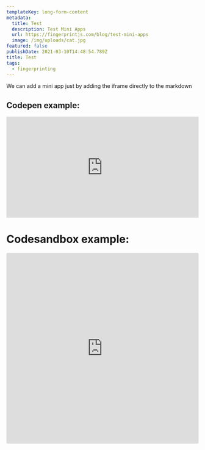 ```yaml
---
templateKey: long-form-content
metadata:
  title: Test
  description: Test Mini Apps
  url: https://fingerprintjs.com/blog/test-mini-apps
  image: /img/uploads/cat.jpg
featured: false
publishDate: 2021-03-10T14:48:54.789Z
title: Test
tags:
  - fingerprinting
---
```

We can add a mini app just by adding the iframe directly to the markdown

## Codepen example:

<iframe height="265" style="width: 100%;" scrolling="no" title="30,000 Particles" src="https://codepen.io/soulwire/embed/Ffvlo?height=265&theme-id=light&default-tab=js,result" frameborder="no" loading="lazy" allowtransparency="true" allowfullscreen="true">
  See the Pen <a href='https://codepen.io/soulwire/pen/Ffvlo'>30,000 Particles</a> by Justin Windle
  (<a href='https://codepen.io/soulwire'>@soulwire</a>) on <a href='https://codepen.io'>CodePen</a>.
</iframe>



# Codesandbox example:

<iframe src="https://codesandbox.io/embed/arc-x-pmndrs-colors-1wh6f?fontsize=14&hidenavigation=1&theme=dark"
     style="width:100%; height:500px; border:0; border-radius: 4px; overflow:hidden;"
     title="arc-x-pmndrs-colors"
     allow="accelerometer; ambient-light-sensor; camera; encrypted-media; geolocation; gyroscope; hid; microphone; midi; payment; usb; vr; xr-spatial-tracking"
     sandbox="allow-forms allow-modals allow-popups allow-presentation allow-same-origin allow-scripts"
   ></iframe>